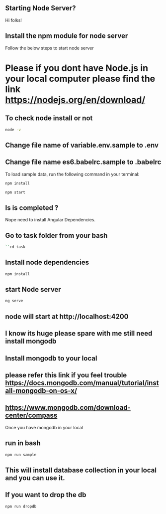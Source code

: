 ## Starting Node Server?

Hi folks!

## Install the npm module for node server
Follow the below steps to start node server 

# Please if you dont have Node.js in your local computer please find the link https://nodejs.org/en/download/

## To check node install or not 

```bash
node -v
```


## Change file name of variable.env.sample to .env
## Change file name es6.babelrc.sample to .babelrc

To load sample data, run the following command in your terminal:

```bash
npm install
```


```bash
npm start
```

## Is is completed ?

Nope need to install Angular Dependencies.


## Go to task folder from your bash

```bash
``cd task
```

## Install node dependencies

```bash
npm install
```

## start Node server

```bash
ng serve
```

## node will start at http://localhost:4200

## I know its huge please spare with me still need install mongodb

## Install mongodb to your local

## please refer this link if you feel trouble https://docs.mongodb.com/manual/tutorial/install-mongodb-on-os-x/
## https://www.mongodb.com/download-center/compass

Once you have mongodb in your local

## run in bash 

```bash
npm run sample
```

## This will install database collection in your local and you can use it.

## If you want to drop the db 

```bash
npm run dropdb
```
